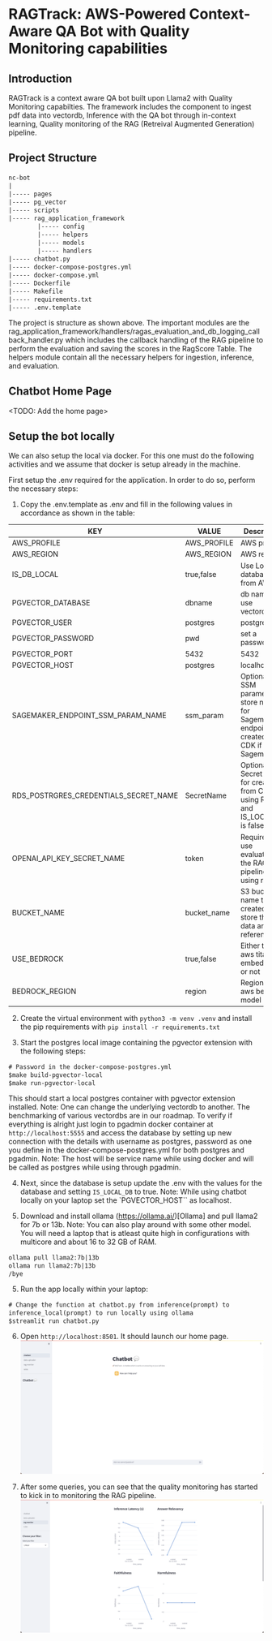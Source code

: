 # RAGTrack: AWS-Powered Context-Aware QA Bot with Quality Monitoring capabilities

## Introduction
RAGTrack is a context aware QA bot built upon Llama2 with Quality Monitoring capabilties. The framework includes the component to ingest pdf data into vectordb, Inference with the QA bot through in-context learning, Quality monitoring of the RAG (Retreival Augmented Generation) pipeline.

## Project Structure
```
nc-bot
|
|----- pages
|----- pg_vector
|----- scripts
|----- rag_application_framework
        |----- config
        |----- helpers
        |----- models
        |----- handlers
|----- chatbot.py
|----- docker-compose-postgres.yml
|----- docker-compose.yml
|----- Dockerfile
|----- Makefile
|----- requirements.txt
|----- .env.template
```

The project is structure as shown above. The important modules are the rag_application_framework/handlers/ragas_evaluation_and_db_logging_callback_handler.py which includes the callback handling of the RAG pipeline to perform the evaluation and saving the scores in the RagScore Table. The helpers module contain all the necessary helpers for ingestion, inference, and evaluation.  

## Chatbot Home Page
<TODO: Add the home page>

## Setup the bot locally
We can also setup the local via docker. For this one must do the following activities and we assume that docker is setup already in the machine.  

First setup the .env required for the application. In order to do so, perform the necessary steps:  
1. Copy the .env.template as .env and fill in the following values in accordance as shown in the table:  

| KEY                 | VALUE       | Description                                                                                   |
|---------------------|-------------|-----------------------------------------------------------------------------------------------|
| AWS_PROFILE         | AWS_PROFILE | AWS profile                                                                                   |
| AWS_REGION          | AWS_REGION  | AWS region                                                                                    |
| IS_DB_LOCAL         | true,false  | Use Local database or from AWS                                                                |
| PGVECTOR_DATABASE   | dbname      | db name to use vectordblab                                                                    |
| PGVECTOR_USER       | postgres    | postgres                                                                                      |
| PGVECTOR_PASSWORD   | pwd         | set a password                                                                                |
| PGVECTOR_PORT       | 5432        | 5432                                                                                          |
| PGVECTOR_HOST       | postgres    | localhost?                                                                                    |
| SAGEMAKER_ENDPOINT_SSM_PARAM_NAME    | ssm_param   | Optional: SSM parameter store name for Sagemaker endpoint created from CDK if using Sagemaker |
| RDS_POSTRGRES_CREDENTIALS_SECRET_NAME     | SecretName  | Optional: RDS Secret name for created from CDK if using RDS and IS_LOCAL_DB is false          |
| OPENAI_API_KEY_SECRET_NAME | token       | Required to use evaluation of the RAG pipeline using ragas                                    |
| BUCKET_NAME         | bucket_name | S3 bucket name to be created to store the pdf data and reference                              |
| USE_BEDROCK         | true,false  | Either to use aws titan embeddings or not                                                     |
| BEDROCK_REGION      | region      | Region of the aws bedrock model                                                               |

2. Create the virtual environment with `python3 -m venv .venv` and install the pip requirements with `pip install -r requirements.txt`  

3. Start the postgres local image containing the pgvector extension with the following steps:  
```
# Password in the docker-compose-postgres.yml
$make build-pgvector-local
$make run-pgvector-local
```
This should start a local postgres container with pgvector extension installed. Note: One can change the underlying vectordb to another. The benchmarking of various vectordbs are in our roadmap. To verify if everything is alright just login to pgadmin docker container at `http://localhost:5555` and access the database by setting up new connection with the details with username as postgres, password as one you define in the docker-compose-postgres.yml for both postgres and pgadmin. Note: The host will be service name while using docker and will be called as postgres while using through pgadmin.  

4. Next, since the database is setup update the .env with the values for the database and setting `IS_LOCAL_DB` to true.  Note: While using chatbot locally on your laptop set the `PGVECTOR_HOST`` as localhost.  

5. Download and install ollama (https://ollama.ai/)[Ollama] and pull llama2 for 7b or 13b. Note: You can also play around with some other model. You will need a laptop that is atleast quite high in configurations with multicore and about 16 to 32 GB of RAM.  
```
ollama pull llama2:7b|13b
ollama run llama2:7b|13b
/bye
```
5. Run the app locally within your laptop:  
```
# Change the function at chatbot.py from inference(prompt) to inference_local(prompt) to run locally using ollama
$streamlit run chatbot.py
```
6. Open `http://localhost:8501`. It should launch our home page.  
![RAGTrack](assets/chatbot.png "RAGTrack")

7. After some queries, you can see that the quality monitoring has started to kick in to monitoring the RAG pipeline.  
![Monitor](assets/quality_monitor.png "Monitoring")
